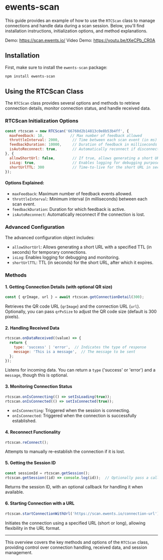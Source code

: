 
# ewents-scan

This guide provides an example of how to use the `RTCScan` class to manage connections and handle data during a scan session. Below, you'll find installation instructions, initialization options, and method explanations.

Demo:
https://scan.ewents.io/
Video Demo:
https://youtu.be/tXeCPb_CR0A


## Installation

First, make sure to install the `ewents-scan` package:

```bash
npm install ewents-scan
```

## Using the RTCScan Class

The `RTCScan` class provides several options and methods to retrieve connection details, monitor connection status, and handle received data.

### RTCScan Initialization Options

```javascript
const rtcscan = new RTCScan('66760d2b14813c0e8b53b4ff', {
  maxFeedback: 10,            // Max number of feedback allowed
  throttleInterval: 2000,      // Time between each scan event (in ms)
  feedbackDuration: 10000,     // Duration of feedback in milliseconds
  isAutoReconnect: true,       // Automatically reconnect if disconnected
}, {
  allowShortUrl: false,        // If true, allows generating a short URL with TTL
  isLog: true,                 // Enables logging for debugging purposes
  shortUrlTTL: 300             // Time-to-live for the short URL in seconds
});
```

#### Options Explained:

- `maxFeedback`: Maximum number of feedback events allowed.
- `throttleInterval`: Minimum interval (in milliseconds) between each scan event.
- `feedbackDuration`: Duration for which feedback is active.
- `isAutoReconnect`: Automatically reconnect if the connection is lost.

### Advanced Configuration

The advanced configuration object includes:

- `allowShortUrl`: Allows generating a short URL with a specified TTL (in seconds) for temporary connections.
- `isLog`: Enables logging for debugging and monitoring.
- `shortUrlTTL`: TTL (in seconds) for the short URL, after which it expires.

### Methods

#### 1. Getting Connection Details (with optional QR size)

```javascript
const { qrImage, url } = await rtcscan.getConnectionDetail(300);
```

Retrieves the QR code URL (`qrImage`) and the connection URL (`url`). Optionally, you can pass `qrPxSize` to adjust the QR code size (default is 300 pixels).

#### 2. Handling Received Data

```javascript
rtcscan.onDataReceived((value) => {
  return {
    type: 'success' | 'error',  // Indicates the type of response
    message: 'This is a message',  // The message to be sent
  };
});
```

Listens for incoming data. You can return a `type` ('success' or 'error') and a `message`, though this is optional.

#### 3. Monitoring Connection Status

```javascript
rtcscan.onIsConnecting(() => setIsLoading(true));
rtcscan.onIsConnected(() => setIsConnected(true));
```

- `onIsConnecting`: Triggered when the session is connecting.
- `onIsConnected`: Triggered when the connection is successfully established.

#### 4. Reconnect Functionality

```javascript
rtcscan.reConnect();
```

Attempts to manually re-establish the connection if it is lost.

#### 5. Getting the Session ID

```javascript
const sessionId = rtcscan.getSession();
rtcscan.getSession((id) => console.log(id));  // Optionally pass a callback
```

Returns the session ID, with an optional callback for handling it when available.

#### 6. Starting Connection with a URL

```javascript
rtcscan.startConnectionWithUrl('https://scan.ewents.io/connection-url');
```

Initiates the connection using a specified URL (short or long), allowing flexibility in the URL format.

---

This overview covers the key methods and options of the `RTCScan` class, providing control over connection handling, received data, and session management.
